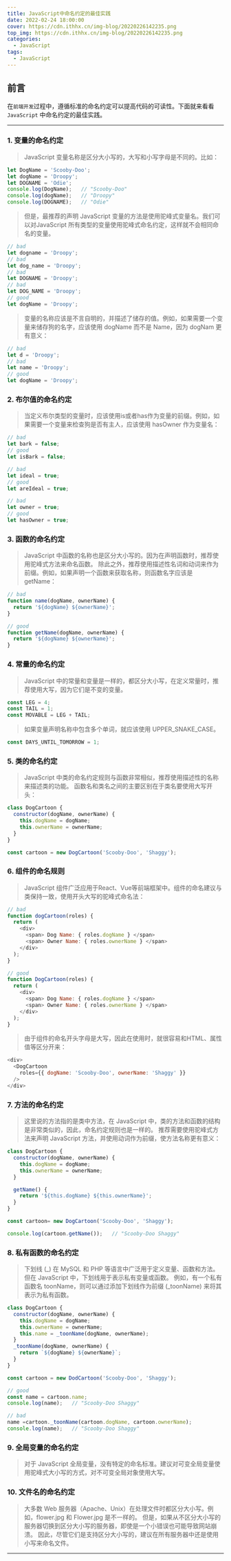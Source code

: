 ```yaml
---
title: JavaScript中命名约定的最佳实践
date: 2022-02-24 18:00:00
cover: https://cdn.ithhx.cn/img-blog/20220226142235.png
top_img: https://cdn.ithhx.cn/img-blog/20220226142235.png
categories:
  - JavaScript
tags:
  - JavaScript
---
```


## 前言

在`前端开发`过程中，遵循标准的命名约定可以提高代码的可读性。下面就来看看 `JavaScript` 中命名约定的最佳实践。

***

### 1. 变量的命名约定

> JavaScript 变量名称是区分大小写的，大写和小写字母是不同的。比如：

```javascript
let DogName = 'Scooby-Doo';
let dogName = 'Droopy';
let DOGNAME = 'Odie';
console.log(DogName);   // "Scooby-Doo"
console.log(dogName);   // "Droopy"
console.log(DOGNAME);   // "Odie"
```

> 但是，最推荐的声明 JavaScript 变量的方法是使用驼峰式变量名。我们可以对JavaScript 所有类型的变量使用驼峰式命名约定，这样就不会相同命名的变量。

```javascript
// bad
let dogname = 'Droopy'; 
// bad
let dog_name = 'Droopy'; 
// bad
let DOGNAME = 'Droopy'; 
// bad
let DOG_NAME = 'Droopy'; 
// good
let dogName = 'Droopy';
```

> 变量的名称应该是不言自明的，并描述了储存的值。例如，如果需要一个变量来储存狗的名字，应该使用 dogName 而不是 Name，因为 dogNam 更有意义：

```javascript
// bad
let d = 'Droopy';
// bad
let name = 'Droopy';
// good
let dogName = 'Droopy';
```

### 2. 布尔值的命名约定

> 当定义布尔类型的变量时，应该使用is或者has作为变量的前缀。例如，如果需要一个变量来检查狗是否有主人，应该使用 hasOwner 作为变量名：

```javascript
// bad
let bark = false;
// good
let isBark = false;

// bad
let ideal = true;
// good
let areIdeal = true;

// bad
let owner = true;
// good
let hasOwner = true;
```

### 3. 函数的命名约定

> JavaScript 中函数的名称也是区分大小写的。因为在声明函数时，推荐使用驼峰式方法来命名函数。
> 除此之外，推荐使用描述性名词和动词来作为前缀。例如，如果声明一个函数来获取名称，则函数名字应该是 getName：

```javascript
// bad
function name(dogName, ownerName) { 
  return '${dogName} ${ownerName}';
}

// good
function getName(dogName, ownerName) { 
  return '${dogName} ${ownerName}';
}
```

### 4. 常量的命名约定

> JavaScript 中的常量和变量是一样的，都区分大小写，在定义常量时，推荐使用大写，因为它们是不变的变量。

```javascript
const LEG = 4;
const TAIL = 1;
const MOVABLE = LEG + TAIL;
```

> 如果变量声明名称中包含多个单词，就应该使用 UPPER_SNAKE_CASE。

```javascript
const DAYS_UNTIL_TOMORROW = 1;
```

### 5. 类的命名约定

> JavaScript 中类的命名约定规则与函数非常相似，推荐使用描述性的名称来描述类的功能。
> 函数名和类名之间的主要区别在于类名要使用大写开头：

```javascript
class DogCartoon { 
  constructor(dogName, ownerName) { 
    this.dogName = dogName; 
    this.ownerName = ownerName; 
  }
}

const cartoon = new DogCartoon('Scooby-Doo', 'Shaggy');
```

### 6. 组件的命名规则

> JavaScript 组件广泛应用于React、Vue等前端框架中。组件的命名建议与类保持一致，使用开头大写的驼峰式命名法：

```javascript
// bad
function dogCartoon(roles) { 
  return ( 
    <div> 
      <span> Dog Name: { roles.dogName } </span> 
      <span> Owner Name: { roles.ownerName } </span> 
    </div> 
  );
} 

// good
function DogCartoon(roles) { 
  return ( 
    <div> 
      <span> Dog Name: { roles.dogName } </span> 
      <span> Owner Name: { roles.ownerName } </span> 
    </div> 
  );
}
```

> 由于组件的命名开头字母是大写，因此在使用时，就很容易和HTML、属性值等区分开来：

```javascript
<div> 
  <DogCartoon 
    roles={{ dogName: 'Scooby-Doo', ownerName: 'Shaggy' }} 
  />
</div>
```

### 7. 方法的命名约定

> 这里说的方法指的是类中方法，在 JavaScript 中，类的方法和函数的结构是非常类似的，因此，命名约定规则也是一样的。
> 推荐需要使用驼峰式方法来声明 JavaScript 方法，并使用动词作为前缀，使方法名称更有意义：

```javascript
class DogCartoon {
  constructor(dogName, ownerName) { 
    this.dogName = dogName; 
    this.ownerName = ownerName; 
  }

  getName() { 
    return '${this.dogName} ${this.ownerName}'; 
  }
}

const cartoon= new DogCartoon('Scooby-Doo', 'Shaggy');

console.log(cartoon.getName());   // "Scooby-Doo Shaggy"
```

### 8. 私有函数的命名约定

> 下划线 (_) 在 MySQL 和 PHP 等语言中广泛用于定义变量、函数和方法。但在 JavaScript 中，下划线用于表示私有变量或函数。
> 例如，有一个私有函数名 toonName，则可以通过添加下划线作为前缀 (_toonName) 来将其表示为私有函数。

```javascript
class DogCartoon { 
  constructor(dogName, ownerName) { 
    this.dogName = dogName; 
    this.ownerName = ownerName; 
    this.name = _toonName(dogName, ownerName); 
  } 
  _toonName(dogName, ownerName) { 
    return `${dogName} ${ownerName}`; 
  } 
}

const cartoon = new DodCartoon('Scooby-Doo', 'Shaggy'); 

// good
const name = cartoon.name;
console.log(name);   // "Scooby-Doo Shaggy" 

// bad
name =cartoon._toonName(cartoon.dogName, cartoon.ownerName);
console.log(name);   // "Scooby-Doo Shaggy"
```

### 9. 全局变量的命名约定

> 对于 JavaScript 全局变量，没有特定的命名标准。建议对可变全局变量使用驼峰式大小写的方式，对不可变全局对象使用大写。

### 10. 文件名的命名约定

> 大多数 Web 服务器（Apache、Unix）在处理文件时都区分大小写。例如，flower.jpg 和 Flower.jpg 是不一样的。
> 但是，如果从不区分大小写的服务器切换到区分大小写的服务器，即使是一个小错误也可能导致网站崩溃。
> 因此，尽管它们是支持区分大小写的，建议在所有服务器中还是使用小写来命名文件。

***